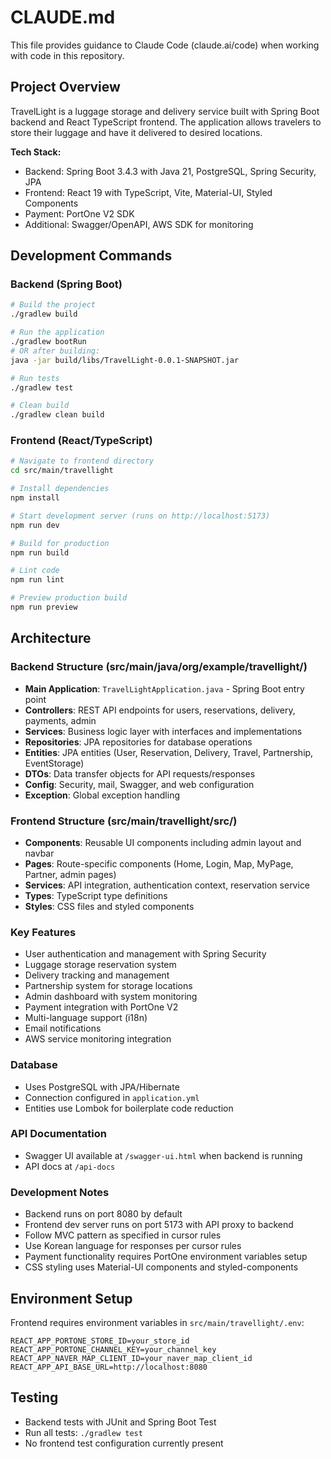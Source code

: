# CLAUDE.md

This file provides guidance to Claude Code (claude.ai/code) when working with code in this repository.

## Project Overview

TravelLight is a luggage storage and delivery service built with Spring Boot backend and React TypeScript frontend. The application allows travelers to store their luggage and have it delivered to desired locations.

**Tech Stack:**
- Backend: Spring Boot 3.4.3 with Java 21, PostgreSQL, Spring Security, JPA
- Frontend: React 19 with TypeScript, Vite, Material-UI, Styled Components
- Payment: PortOne V2 SDK
- Additional: Swagger/OpenAPI, AWS SDK for monitoring

## Development Commands

### Backend (Spring Boot)
```bash
# Build the project
./gradlew build

# Run the application
./gradlew bootRun
# OR after building:
java -jar build/libs/TravelLight-0.0.1-SNAPSHOT.jar

# Run tests
./gradlew test

# Clean build
./gradlew clean build
```

### Frontend (React/TypeScript)
```bash
# Navigate to frontend directory
cd src/main/travellight

# Install dependencies
npm install

# Start development server (runs on http://localhost:5173)
npm run dev

# Build for production
npm run build

# Lint code
npm run lint

# Preview production build
npm run preview
```

## Architecture

### Backend Structure (src/main/java/org/example/travellight/)
- **Main Application**: `TravelLightApplication.java` - Spring Boot entry point
- **Controllers**: REST API endpoints for users, reservations, delivery, payments, admin
- **Services**: Business logic layer with interfaces and implementations
- **Repositories**: JPA repositories for database operations
- **Entities**: JPA entities (User, Reservation, Delivery, Travel, Partnership, EventStorage)
- **DTOs**: Data transfer objects for API requests/responses
- **Config**: Security, mail, Swagger, and web configuration
- **Exception**: Global exception handling

### Frontend Structure (src/main/travellight/src/)
- **Components**: Reusable UI components including admin layout and navbar
- **Pages**: Route-specific components (Home, Login, Map, MyPage, Partner, admin pages)
- **Services**: API integration, authentication context, reservation service
- **Types**: TypeScript type definitions
- **Styles**: CSS files and styled components

### Key Features
- User authentication and management with Spring Security
- Luggage storage reservation system
- Delivery tracking and management
- Partnership system for storage locations
- Admin dashboard with system monitoring
- Payment integration with PortOne V2
- Multi-language support (i18n)
- Email notifications
- AWS service monitoring integration

### Database
- Uses PostgreSQL with JPA/Hibernate
- Connection configured in `application.yml`
- Entities use Lombok for boilerplate code reduction

### API Documentation
- Swagger UI available at `/swagger-ui.html` when backend is running
- API docs at `/api-docs`

### Development Notes
- Backend runs on port 8080 by default
- Frontend dev server runs on port 5173 with API proxy to backend
- Follow MVC pattern as specified in cursor rules
- Use Korean language for responses per cursor rules
- Payment functionality requires PortOne environment variables setup
- CSS styling uses Material-UI components and styled-components

## Environment Setup
Frontend requires environment variables in `src/main/travellight/.env`:
```
REACT_APP_PORTONE_STORE_ID=your_store_id
REACT_APP_PORTONE_CHANNEL_KEY=your_channel_key
REACT_APP_NAVER_MAP_CLIENT_ID=your_naver_map_client_id
REACT_APP_API_BASE_URL=http://localhost:8080
```

## Testing
- Backend tests with JUnit and Spring Boot Test
- Run all tests: `./gradlew test`
- No frontend test configuration currently present